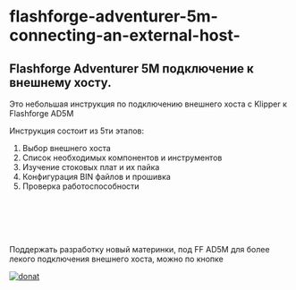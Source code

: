 # flashforge-adventurer-5m-connecting-an-external-host-

## Flashforge Adventurer 5M подключение к внешнему хосту.

Это небольшая инструкция по подключению внешнего хоста с Klipper к Flashforge AD5M

Инструкция состоит из 5ти этапов:

1) Выбор внешнего хоста
2) Список необходимых компонентов и инструментов
3) Изучение стоковых плат и их пайка
4) Конфигурация BIN файлов и прошивка
5) Проверка работоспособности
<br />
<br />
<br />
<br />

Поддержать разработку новый материнки, под FF AD5M  для более лекого подключения внешнего хоста, можно по кнопке
<br />

[![donat](https://i.ibb.co/MMCp1Hk/donat.png)](https://www.donationalerts.com/widget/goal/8319498?token=qFQ8Z6fyGytobzM4VJAA)

